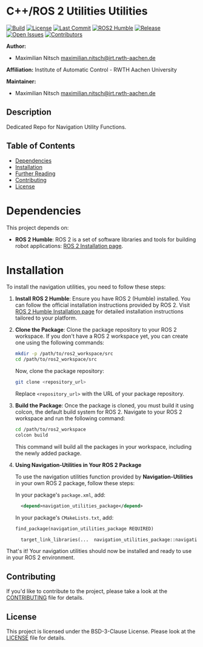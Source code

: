 # C++/ROS 2 Utilities Utilities
[![Build](https://github.com/maximilian-nitsch/Navigation-Utilities/actions/workflows/ci.yaml/badge.svg)](https://github.com/maximilian-nitsch/Navigation-Utilities/actions)
[![License](https://img.shields.io/github/license/maximilian-nitsch/Navigation-Utilities.svg)](https://github.com/maximilian-nitsch/Navigation-Utilities/blob/main/LICENSE)
[![Last Commit](https://img.shields.io/github/last-commit/maximilian-nitsch/Navigation-Utilities)](https://github.com/maximilian-nitsch/Navigation-Utilities/commits/main)
[![ROS2 Humble](https://img.shields.io/badge/ROS2-Humble-blue)](https://index.ros.org/doc/ros2/Installation/Humble/)
[![Release](https://img.shields.io/github/v/release/maximilian-nitsch/Navigation-Utilities)](https://github.com/maximilian-nitsch/Navigation-Utilities/releases)
[![Open Issues](https://img.shields.io/github/issues/maximilian-nitsch/Navigation-Utilities)](https://github.com/maximilian-nitsch/Navigation-Utilities/issues)
[![Contributors](https://img.shields.io/github/contributors/maximilian-nitsch/Navigation-Utilities)](https://github.com/maximilian-nitsch/Navigation-Utilities/graphs/contributors)

<!--- protected region package header begins -->
**Author:**
- Maximilian Nitsch <maximilian.nitsch@irt.rwth-aachen.de>

**Affiliation:** Institute of Automatic Control - RWTH Aachen University

**Maintainer:**
  - Maximilian Nitsch <maximilian.nitsch@irt.rwth-aachen.de>
<!--- protected region package header ends -->

## Description
Dedicated Repo for Navigation Utility Functions.

## Table of Contents

- [Dependencies](#dependencies)
- [Installation](#installation)
- [Further Reading](#further-readings)
- [Contributing](#contributing)
- [License](#license)

# Dependencies

This project depends on:

- **ROS 2 Humble**: ROS 2 is a set of software libraries and tools for building robot applications: [ROS 2 Installation page](https://docs.ros.org/en/humble/Installation.html).

# Installation

To install the navigation utilities, you need to follow these steps:

1. **Install ROS 2 Humble**: Ensure you have ROS 2 (Humble) installed. You can follow the official installation instructions provided by ROS 2. Visit [ROS 2 Humble Installation page](https://docs.ros.org/en/humble/Installation.html) for detailed installation instructions tailored to your platform.

3. **Clone the Package**: Clone the package repository to your ROS 2 workspace. If you don't have a ROS 2 workspace yet, you can create one using the following commands:

    ```bash
    mkdir -p /path/to/ros2_workspace/src
    cd /path/to/ros2_workspace/src
    ```

    Now, clone the package repository:

    ```bash
    git clone <repository_url>
    ```

    Replace `<repository_url>` with the URL of your package repository.

4. **Build the Package**: Once the package is cloned, you must build it using colcon, the default build system for ROS 2. Navigate to your ROS 2 workspace and run the following command:

    ```bash
    cd /path/to/ros2_workspace
    colcon build
    ```

    This command will build all the packages in your workspace, including the newly added package.

5. **Using Navigation-Utilities in Your ROS 2 Package**

    To use the navigation utilities function provided by **Navigation-Utilities** in your own ROS 2 package, follow these steps:
    
    In your package's `package.xml`, add:
    
    ```xml
      <depend>navigation_utilities_package</depend>
     ```
    In your package's `CMakeLists.txt`, add:
    ```xml
    find_package(navigation_utilities_package REQUIRED)
    
      target_link_libraries(...  navigation_utilities_package::navigation_utilities_package)
    ```  
That's it! Your navigation utilities should now be installed and ready to use in your ROS 2 environment.

## Contributing

If you'd like to contribute to the project, please take a look at the [CONTRIBUTING](CONTRIBUTING) file for details.

## License

This project is licensed under the BSD-3-Clause License. Please look at the [LICENSE](LICENSE) file for details.
